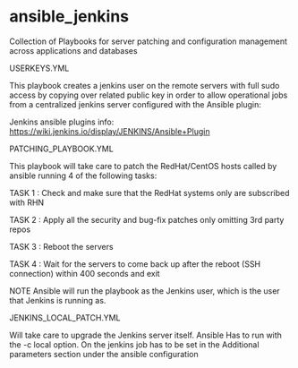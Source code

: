 # ansible_jenkins
Collection of Playbooks for server patching and configuration management across applications and databases

USERKEYS.YML

This playbook creates a jenkins user on the remote servers with full sudo access by copying over related public key in order to allow operational jobs from a centralized jenkins server configured with the Ansible plugin:

Jenkins ansible plugins info:
https://wiki.jenkins.io/display/JENKINS/Ansible+Plugin

PATCHING_PLAYBOOK.YML

This playbook will take care to patch the RedHat/CentOS hosts called by ansible running 4 of the following tasks:

TASK 1 : Check and make sure that the RedHat systems only are subscribed with RHN

TASK 2 : Apply all the security and bug-fix patches only omitting 3rd party repos

TASK 3 : Reboot the servers

TASK 4 : Wait for the servers to come back up after the reboot (SSH connection) within 400 seconds and exit

NOTE Ansible will run the playbook as the Jenkins user, which is the user that Jenkins is running as.

JENKINS_LOCAL_PATCH.YML

Will take care to upgrade the Jenkins server itself.
Ansible Has to run with the -c local option.
On the jenkins job has to be set in the Additional parameters section under the ansible configuration 
